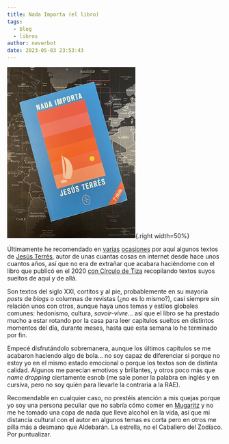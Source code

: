 ```yaml
---
title: Nada Importa (el libro)
tags:
  - blog
  - libros
author: neverbot
date: 2023-05-03 23:53:43
---
```


![nada_importa](./nada-importa-el-libro/nada_importa.jpg){.right width=50%}

Últimamente he recomendado en [varias](/nada-importa/) [ocasiones](/cosas-que-compartir-esta-semana-5%C2%AA-de-2023/) por aquí algunos textos de [Jesús Terrés](https://nadaimporta.com), autor de unas cuantas cosas en internet desde hace unos cuantos años, así que no era de extrañar que acabara haciéndome con el libro que publicó en el 2020 [con Círculo de Tiza](https://circulodetiza.es/libros/nada-importa/) recopilando textos suyos sueltos de aquí y de allá.

Son textos del siglo XXI, cortitos y al pie, probablemente en su mayoría *posts* de *blogs* o columnas de revistas (¿no es lo mismo?), casi siempre sin relación unos con otros, aunque haya unos temas y estilos globales comunes: hedonismo, cultura, *savoir-vivre*... así que el libro se ha prestado mucho a estar rotando por la casa para leer capítulos sueltos en distintos momentos del día, durante meses, hasta que esta semana lo he terminado por fin.

Empecé disfrutándolo sobremanera, aunque los últimos capítulos se me acabaron haciendo algo de bola... no soy capaz de diferenciar si porque no estoy yo en el mismo estado emocional o porque los textos son de distinta calidad. Algunos me parecían emotivos y brillantes, y otros poco más que *name dropping* ciertamente esnob (me sale poner la palabra en inglés y en cursiva, pero no soy quién para llevarle la contraria a la RAE).

Recomendable en cualquier caso, no prestéis atención a mis quejas porque yo soy una persona peculiar que no sabría cómo comer en [Mugaritz](https://www.mugaritz.com/) y no me he tomado una copa de nada que lleve alcohol en la vida, así que mi distancia cultural con el autor en algunos temas es corta pero en otros me pilla más a desmano que Aldebarán. La estrella, no el Caballero del Zodíaco. Por puntualizar.

